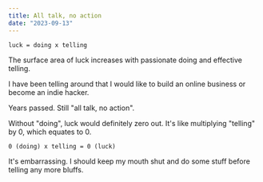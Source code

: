 ```yaml
---
title: All talk, no action
date: "2023-09-13"
---
```


```text
luck = doing x telling
```

The surface area of luck increases with passionate doing and effective telling.

I have been telling around that I would like to build an online business or become an indie hacker.

Years passed.
Still "all talk, no action".

Without "doing", luck would definitely zero out.
It's like multiplying "telling" by 0, which equates to 0.

```text
0 (doing) x telling = 0 (luck)
```

It's embarrassing.
I should keep my mouth shut and do some stuff before telling any more bluffs.
